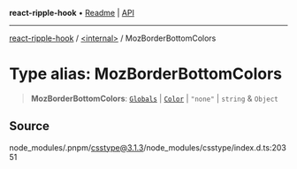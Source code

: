 **react-ripple-hook** • [Readme](../../README.md) \| [API](../../globals.md)

---

[react-ripple-hook](../../README.md) / [\<internal\>](../README.md) / MozBorderBottomColors

# Type alias: MozBorderBottomColors

> **MozBorderBottomColors**: [`Globals`](Globals.md) \| [`Color`](Color-1.md) \| `"none"` \| `string` & `Object`

## Source

node_modules/.pnpm/csstype@3.1.3/node_modules/csstype/index.d.ts:20351
